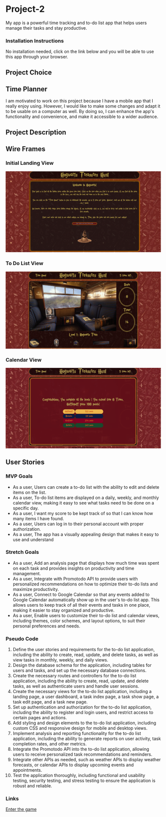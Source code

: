 # Project-2
<p> My app is a powerful time tracking and to-do list app that helps users manage their tasks and stay productive.  </p>

### Installation Instructions
<p>No installation needed, click on the link below and you will be able to use this app through your browser.</p>

## Project Choice 
<h2>Time Planner</h2>
<p>I am motivated to work on this project because I have a mobile app that I really enjoy using. However, I would like to make some changes and adapt it to be usable on a computer as well. By doing so, I can enhance the app's functionality and convenience, and make it accessible to a wider audience.</p>

## Project Description
<p></p>

## Wire Frames
<h3> Initial Landing View </h3>
 <img src='https://github.com/jialingye/projectOne/blob/main/images/md/begin.png' alt='initial'/>

<h3> To Do List View </h3>
<img src='https://github.com/jialingye/projectOne/blob/main/images/md/main.png' alt='main'/>

<h3> Calendar View </h3>
<img src='https://github.com/jialingye/projectOne/blob/main/images/md/final.png' alt='final'/>

## User Stories
### MVP Goals
<ul>
    <li>As a user, Users can create a to-do list with the ability to edit and delete items on the list.</li>
    <li>As a user, To-do list items are displayed on a daily, weekly, and monthly calendar view, making it easy to see what tasks need to be done on a specific day.</li>
    <li>As a user, I want my score to be kept track of so that I can know how many items I have found.</li>
    <li>As a user, Users can log in to their personal account with proper authorization.</li>
    <li>As a user, The app has a visually appealing design that makes it easy to use and understand</li>
    
</ul>

### Stretch Goals
<ul>
    <li>As a user, Add an analysis page that displays how much time was spent on each task and provides insights on productivity and time management.</li>
    <li>As a user, Integrate with Promotodo API to provide users with personalized recommendations on how to optimize their to-do lists and maximize productivity.</li>
    <li>As a user, Connect to Google Calendar so that any events added to Google Calendar automatically show up in the user's to-do list app. This allows users to keep track of all their events and tasks in one place, making it easier to stay organized and productive.</li>
    <li>As a user, Enable users to customize their to-do list and calendar views, including themes, color schemes, and layout options, to suit their personal preferences and needs.</li>
</ul>

### Pseudo Code
<ol>
    <li>Define the user stories and requirements for the to-do list application, including the ability to create, read, update, and delete tasks, as well as view tasks in monthly, weekly, and daily views.</li>
    <li>Design the database schema for the application, including tables for users and tasks, and set up the necessary database connections.</li>
    <li>Create the necessary routes and controllers for the to-do list application, including the ability to create, read, update, and delete tasks, as well as authenticate users and handle user sessions.</li>
    <li>Create the necessary views for the to-do list application, including a landing page, a user dashboard, a task index page, a task show page, a task edit page, and a task new page.</li>
    <li>Set up authentication and authorization for the to-do list application, including the ability to register and login users, and restrict access to certain pages and actions.</li>
    <li>Add styling and design elements to the to-do list application, including custom CSS and responsive design for mobile and desktop views.</li>
    <li>Implement analysis and reporting functionality for the to-do list application, including the ability to generate reports on user activity, task completion rates, and other metrics.</li>
    <li>Integrate the Promotodo API into the to-do list application, allowing users to receive personalized task recommendations and reminders.</li>
    <li>Integrate other APIs as needed, such as weather APIs to display weather forecasts, or calendar APIs to display upcoming events and appointments.</li>
    <li>Test the application thoroughly, including functional and usability testing, security testing, and stress testing to ensure the application is robust and reliable.
</li>
</ol>

### Links
[Enter the game](https://jialingye.github.io/projectOne/)